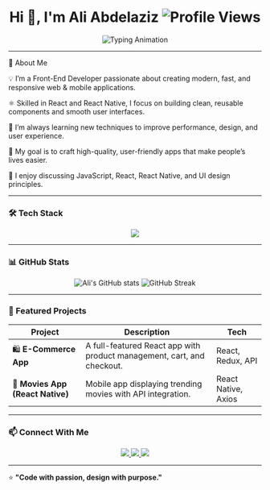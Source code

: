 <h1 align="center">
  Hi 👋, I'm Ali Abdelaziz  
  <img src="https://komarev.com/ghpvc/?username=aliabdelaziz268&label=Views&color=0e75b6&style=flat-square" alt="Profile Views"/>
</h1>

<p align="center">
  <img src="https://readme-typing-svg.demolab.com?font=Fira+Code&size=32&duration=2500&pause=1000&color=00C8FF&center=true&vCenter=true&width=650&lines=Front-End+Developer" alt="Typing Animation" />
</p>

---
🚀 About Me

💡 I’m a Front-End Developer passionate about creating modern, fast, and responsive web & mobile applications.

⚛️ Skilled in React and React Native, I focus on building clean, reusable components and smooth user interfaces.

🌱 I’m always learning new techniques to improve performance, design, and user experience.

🎯 My goal is to craft high-quality, user-friendly apps that make people’s lives easier.

💬 I enjoy discussing JavaScript, React, React Native, and UI design principles.  

---

### 🛠️ Tech Stack  
<p align="center">
  <img src="https://skillicons.dev/icons?i=html,css,js,react,bootstrap,tailwind,git,github,vscode,figma" />
</p>

---

### 📊 GitHub Stats  
<p align="center">
  <img src="https://github-readme-stats.vercel.app/api?username=YourGitHubUsername&show_icons=true&theme=tokyonight&hide_border=true" alt="Ali's GitHub stats" />
  <img src="https://github-readme-streak-stats.herokuapp.com?user=YourGitHubUsername&theme=tokyonight&hide_border=true" alt="GitHub Streak" />
</p>

---

### 🌟 Featured Projects  

| Project | Description | Tech |
|----------|--------------|------|
| 🛍️ **E-Commerce App** | A full-featured React app with product management, cart, and checkout. | React, Redux, API |
| 📱 **Movies App (React Native)** | Mobile app displaying trending movies with API integration. | React Native, Axios |

---

### 📫 Connect With Me  
<p align="center">
  <a href="https://www.linkedin.com/in/ali-abdelaziz-moawad/" target="_blank">
    <img src="https://img.shields.io/badge/LinkedIn-0077B5?style=for-the-badge&logo=linkedin&logoColor=white"/>
  </a>
  <a href="mailto:aliabdelaziz268@gmail.com">
    <img src="https://img.shields.io/badge/Gmail-D14836?style=for-the-badge&logo=gmail&logoColor=white"/>
  </a>
  <a href="https://github.com/aliabdelaziz268">
    <img src="https://img.shields.io/badge/GitHub-100000?style=for-the-badge&logo=github&logoColor=white"/>
  </a>
</p>

---

⭐️ **"Code with passion, design with purpose."**  
